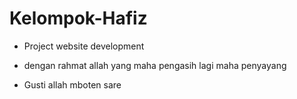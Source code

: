 # Kelompok-Hafiz
- Project website development

- dengan rahmat allah yang maha pengasih lagi maha penyayang
- Gusti allah mboten sare
